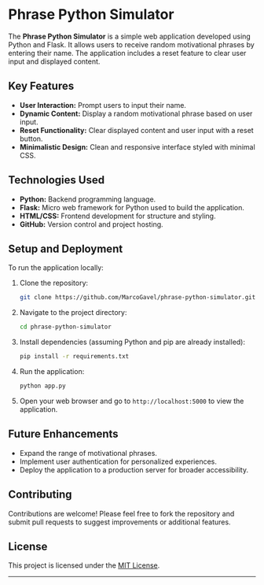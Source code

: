 

# Phrase Python Simulator

The **Phrase Python Simulator** is a simple web application developed using Python and Flask. It allows users to receive random motivational phrases by entering their name. The application includes a reset feature to clear user input and displayed content.

## Key Features

- **User Interaction:** Prompt users to input their name.
- **Dynamic Content:** Display a random motivational phrase based on user input.
- **Reset Functionality:** Clear displayed content and user input with a reset button.
- **Minimalistic Design:** Clean and responsive interface styled with minimal CSS.

## Technologies Used

- **Python:** Backend programming language.
- **Flask:** Micro web framework for Python used to build the application.
- **HTML/CSS:** Frontend development for structure and styling.
- **GitHub:** Version control and project hosting.

## Setup and Deployment

To run the application locally:

1. Clone the repository:

   ```bash
   git clone https://github.com/MarcoGavel/phrase-python-simulator.git
   ```

2. Navigate to the project directory:

   ```bash
   cd phrase-python-simulator
   ```

3. Install dependencies (assuming Python and pip are already installed):

   ```bash
   pip install -r requirements.txt
   ```

4. Run the application:

   ```bash
   python app.py
   ```

5. Open your web browser and go to `http://localhost:5000` to view the application.

## Future Enhancements

- Expand the range of motivational phrases.
- Implement user authentication for personalized experiences.
- Deploy the application to a production server for broader accessibility.

## Contributing

Contributions are welcome! Please feel free to fork the repository and submit pull requests to suggest improvements or additional features.

## License

This project is licensed under the [MIT License](LICENSE).

---
